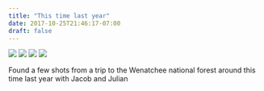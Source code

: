 ```yaml
---
title: "This time last year"
date: 2017-10-25T21:46:17-07:00
draft: false
---
```


![](https://d17enza3bfujl8.cloudfront.net/20161106_01_02.jpg)
![](https://d17enza3bfujl8.cloudfront.net/20161106_01_04_01.jpg)
![](https://d17enza3bfujl8.cloudfront.net/20161106_01_22.jpg)
![](https://d17enza3bfujl8.cloudfront.net/20161106_01_36.jpg)

Found a few shots from a trip to the Wenatchee national forest around this time last year with Jacob and Julian

